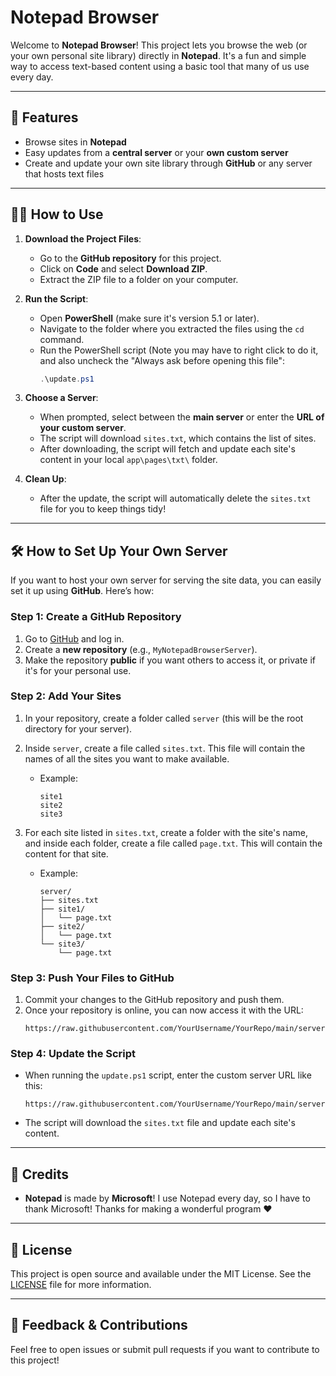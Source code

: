 # Notepad Browser

Welcome to **Notepad Browser**! This project lets you browse the web (or your own personal site library) directly in **Notepad**. It's a fun and simple way to access text-based content using a basic tool that many of us use every day.

---

## 🚀 Features

- Browse sites in **Notepad**
- Easy updates from a **central server** or your **own custom server**
- Create and update your own site library through **GitHub** or any server that hosts text files

---

## 👨‍💻 How to Use

1. **Download the Project Files**:
   - Go to the **GitHub repository** for this project.
   - Click on **Code** and select **Download ZIP**.
   - Extract the ZIP file to a folder on your computer.

2. **Run the Script**:
   - Open **PowerShell** (make sure it's version 5.1 or later).
   - Navigate to the folder where you extracted the files using the `cd` command.
   - Run the PowerShell script (Note you may have to right click to do it, and also uncheck the "Always ask before opening this file":
     ```powershell
     .\update.ps1
     ```

3. **Choose a Server**:
   - When prompted, select between the **main server** or enter the **URL of your custom server**.
   - The script will download `sites.txt`, which contains the list of sites.
   - After downloading, the script will fetch and update each site's content in your local `app\pages\txt\` folder.

4. **Clean Up**:
   - After the update, the script will automatically delete the `sites.txt` file for you to keep things tidy!

---

## 🛠 How to Set Up Your Own Server

If you want to host your own server for serving the site data, you can easily set it up using **GitHub**. Here’s how:

### Step 1: Create a GitHub Repository

1. Go to [GitHub](https://github.com) and log in.
2. Create a **new repository** (e.g., `MyNotepadBrowserServer`).
3. Make the repository **public** if you want others to access it, or private if it's for your personal use.

### Step 2: Add Your Sites

1. In your repository, create a folder called `server` (this will be the root directory for your server).
   
2. Inside `server`, create a file called `sites.txt`. This file will contain the names of all the sites you want to make available.
   - Example:
     ```
     site1
     site2
     site3
     ```

3. For each site listed in `sites.txt`, create a folder with the site's name, and inside each folder, create a file called `page.txt`. This will contain the content for that site.
   - Example:
     ```
     server/
     ├── sites.txt
     ├── site1/
     │   └── page.txt
     ├── site2/
     │   └── page.txt
     └── site3/
         └── page.txt
     ```

### Step 3: Push Your Files to GitHub

1. Commit your changes to the GitHub repository and push them.
2. Once your repository is online, you can now access it with the URL:
   ```
   https://raw.githubusercontent.com/YourUsername/YourRepo/main/server/
   ```

### Step 4: Update the Script

- When running the `update.ps1` script, enter the custom server URL like this:
  ```
  https://raw.githubusercontent.com/YourUsername/YourRepo/main/server/
  ```
- The script will download the `sites.txt` file and update each site's content.

---

## 💖 Credits

- **Notepad** is made by **Microsoft**! I use Notepad every day, so I have to thank Microsoft! Thanks for making a wonderful program ❤️
  
---

## 📄 License

This project is open source and available under the MIT License. See the [LICENSE](LICENSE) file for more information.

---

## 🤔 Feedback & Contributions

Feel free to open issues or submit pull requests if you want to contribute to this project!
